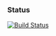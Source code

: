 
### Status
[![Build Status](https://travis-ci.org/orxan07/UtilityBehaviors.png)](https://travis-ci.org/orxan07/UtilityBehaviors)
